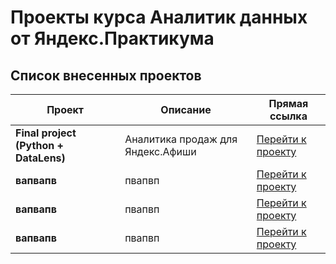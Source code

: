 # Проекты курса Аналитик данных от Яндекс.Практикума

## Список внесенных проектов

| Проект | Описание | Прямая ссылка |
|--------|----------|---------------|
| **Final project (Python + DataLens)** | Аналитика продаж для Яндекс.Афиши | [Перейти к проекту](https://github.com/vavarina/yandex_projects/blob/main/Final%20project/README.md) |
| **вапвапв** | пвапвп | [Перейти к проекту](ыпапы) |
| **вапвапв** | пвапвп | [Перейти к проекту](ыпапы) |
| **вапвапв** | пвапвп | [Перейти к проекту](ыпапы) |
